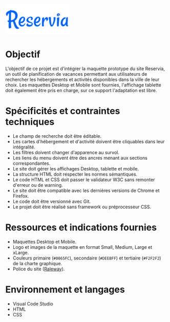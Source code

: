 <h1><img width="200px" alt="Reservia" src="https://raw.githubusercontent.com/MaelTst/MaelTissot_2_29062021/main/img/logo/Reservia.svg" /></h1>

# Objectif
L'objectif de ce projet est d'intégrer la maquette prototype du site Reservia, un outil de planification de vacances permettant aux utilisateurs de rechercher les hébergements et activités disponibles dans la ville de leur choix. Les maquettes Desktop et Mobile sont fournies, l'affichage tablette doit également être pris en charge, sur ce support l'adaptation est libre. 

# Spécificités et contraintes techniques
* Le champ de recherche doit être éditable.
* Les cartes d'hébergement et d'activité doivent être cliquables dans leur intégralité.
* Les filtres doivent changer d'apparence au survol.
* Les liens du menu doivent être des ancres menant aux sections correspondantes.
* Le site doit gérer les affichages Desktop, tablette et mobile.
* La structure HTML doit respecter les normes sémantiques.
* Le code HTML et CSS doit passer le validateur W3C sans remonter d'erreur ou de warning.
* Le site doit être compatible avec les dernières versions de Chrome et Firefox.
* Le code doit être versionné avec Git.
* Le projet doit être réalisé sans framework ou préprocesseur CSS.

# Ressources et indications fournies
* Maquettes Desktop et Mobile.
* Logo et images de la maquette en format Small, Medium, Large et xLarge.
* Couleurs primaire (`#0065FC`), secondaire (`#DEEBFF`) et tertiaire (`#F2F2F2`) de la charte graphique.
* Police du site ([Raleway](https://fonts.google.com/specimen/Raleway)).

# Environnement et langages
* Visual Code Studio
* HTML
* CSS
